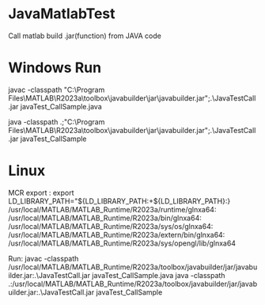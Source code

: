 # JavaMatlabTest
Call matlab build .jar(function) from JAVA code


# Windows Run
javac -classpath "C:\Program Files\MATLAB\R2023a\toolbox\javabuilder\jar\javabuilder.jar";.\JavaTestCall.jar javaTest_CallSample.java

java -classpath .;"C:\Program Files\MATLAB\R2023a\toolbox\javabuilder\jar\javabuilder.jar";.\JavaTestCall.jar javaTest_CallSample


# Linux
MCR export :
export LD_LIBRARY_PATH="${LD_LIBRARY_PATH:+${LD_LIBRARY_PATH}:}\
/usr/local/MATLAB/MATLAB_Runtime/R2023a/runtime/glnxa64:\
/usr/local/MATLAB/MATLAB_Runtime/R2023a/bin/glnxa64:\
/usr/local/MATLAB/MATLAB_Runtime/R2023a/sys/os/glnxa64:\
/usr/local/MATLAB/MATLAB_Runtime/R2023a/extern/bin/glnxa64:\
/usr/local/MATLAB/MATLAB_Runtime/R2023a/sys/opengl/lib/glnxa64

Run:
javac -classpath /usr/local/MATLAB/MATLAB_Runtime/R2023a/toolbox/javabuilder/jar/javabuilder.jar:.\JavaTestCall.jar javaTest_CallSample.java
java -classpath .:/usr/local/MATLAB/MATLAB_Runtime/R2023a/toolbox/javabuilder/jar/javabuilder.jar:.\JavaTestCall.jar javaTest_CallSample

